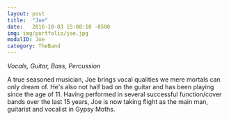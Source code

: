 ```yaml
---
layout: post
title:  "Joe"
date:   2016-10-03 15:08:10 -0500
img: img/portfolio/joe.jpg
modalID: Joe
category: TheBand
---
```

*Vocals, Guitar, Bass, Percussion*

A true seasoned musician, Joe brings vocal qualities we mere mortals can only dream of. He's also not half bad on the guitar and has been playing since the age of 11. Having performed in several successful function/cover bands over the last 15 years, Joe is now taking flight as the main man, guitarist and vocalist in Gypsy Moths.
